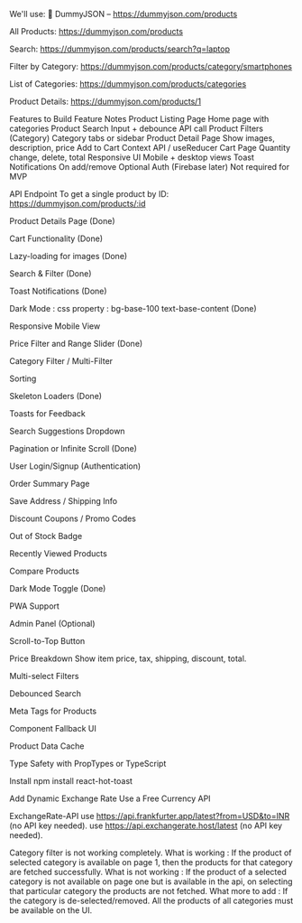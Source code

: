 We'll use:
🔗 DummyJSON – https://dummyjson.com/products

All Products: https://dummyjson.com/products

Search: https://dummyjson.com/products/search?q=laptop

Filter by Category: https://dummyjson.com/products/category/smartphones

List of Categories: https://dummyjson.com/products/categories

Product Details: https://dummyjson.com/products/1

<!--  -->
Features to Build
Feature	Notes
Product Listing Page	Home page with categories
Product Search	Input + debounce API call
Product Filters (Category)	Category tabs or sidebar
Product Detail Page	Show images, description, price
Add to Cart	Context API / useReducer
Cart Page	Quantity change, delete, total
Responsive UI	Mobile + desktop views
Toast Notifications	On add/remove
Optional Auth (Firebase later)	Not required for MVP

<!--  -->
API Endpoint
To get a single product by ID:
https://dummyjson.com/products/:id

<!-- Features to add -->
Product Details Page (Done)

Cart Functionality (Done)

Lazy-loading for images (Done)

Search & Filter (Done)

Toast Notifications (Done)

Dark Mode : css property : bg-base-100 text-base-content (Done)

Responsive Mobile View

Price Filter and Range Slider (Done)

Category Filter / Multi-Filter

Sorting

Skeleton Loaders (Done)

Toasts for Feedback

Search Suggestions Dropdown

Pagination or Infinite Scroll (Done)

User Login/Signup (Authentication)

Order Summary Page

Save Address / Shipping Info

Discount Coupons / Promo Codes

Out of Stock Badge

Recently Viewed Products

Compare Products

Dark Mode Toggle (Done)

PWA Support

Admin Panel (Optional)

Scroll-to-Top Button

Price Breakdown
Show item price, tax, shipping, discount, total.

Multi-select Filters

Debounced Search

Meta Tags for Products

Component Fallback UI

Product Data Cache

Type Safety with PropTypes or TypeScript

<!--  -->
Install
npm install react-hot-toast

<!--  -->
Add Dynamic Exchange Rate
Use a Free Currency API

ExchangeRate-API
use https://api.frankfurter.app/latest?from=USD&to=INR (no API key needed).
use https://api.exchangerate.host/latest (no API key needed).

<!-- Issues to resolve -->
Category filter is not working completely.
What is working :
    If the product of selected category is available on page 1, then the products for that category are fetched successfully.
What is not working :
    If the product of a selected category is not available on page one but is available in the api, on selecting that particular category the products are not fetched.
What more to add :
    If the category is de-selected/removed. All the products of all categories must be available on the UI.